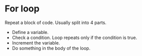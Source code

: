 # For loop
Repeat a block of code. Usually split into 4 parts.
- Define a variable.
- Check a condition. Loop repeats only if the condition is true.
- Increment the variable.
- Do something in the body of the loop.
